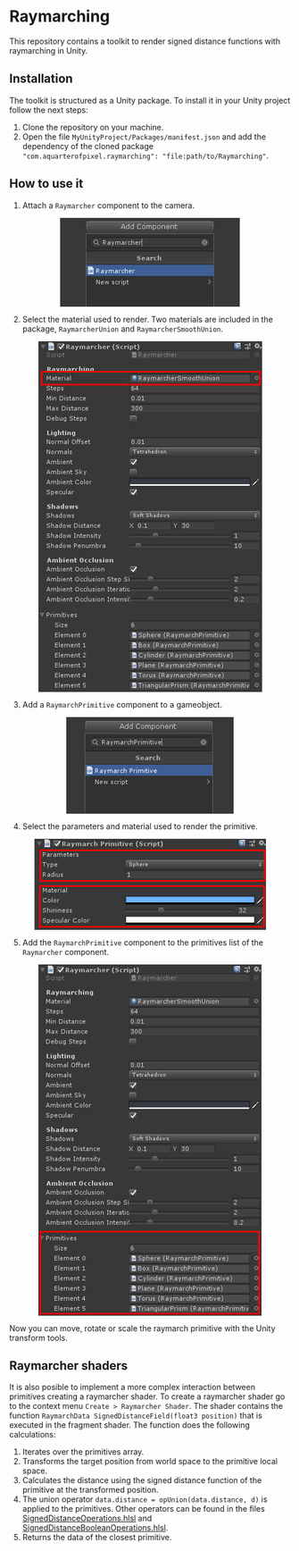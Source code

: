 # Raymarching

This repository contains a toolkit to render signed distance functions with raymarching in Unity.

## Installation

The toolkit is structured as a Unity package. To install it in your Unity project follow the next steps:

1. Clone the repository on your machine.
2. Open the file `MyUnityProject/Packages/manifest.json` and add the dependency of the cloned package `"com.aquarterofpixel.raymarching": "file:path/to/Raymarching"`.

## How to use it

1. Attach a `Raymarcher` component to the camera.

<p align="center"><img align="center" src="Documentation/add_raymarcher.png"></p>

2. Select the material used to render. Two materials are included in the package, `RaymarcherUnion` and `RaymarcherSmoothUnion`.

<p align="center"><img align="center" src="Documentation/raymarcher_material.png"></p>

3. Add a `RaymarchPrimitive` component to a gameobject.

<p align="center"><img align="center" src="Documentation/add_raymarch_primitive.png"></p>

4. Select the parameters and material used to render the primitive.

<p align="center"><img align="center" src="Documentation/raymarch_primitive_parameters_material.png"></p>

5. Add the `RaymarchPrimitive` component to the primitives list of the `Raymarcher` component.

<p align="center"><img align="center" src="Documentation/raymarcher_primitives.png"></p>

Now you can move, rotate or scale the raymarch primitive with the Unity transform tools.

## Raymarcher shaders

It is also posible to implement a more complex interaction between primitives creating a raymarcher shader. To create a raymarcher shader go to the context menu `Create > Raymarcher Shader`. The shader contains the function `RaymarchData SignedDistanceField(float3 position)` that is executed in the fragment shader. The function does the following calculations:

1. Iterates over the primitives array.
2. Transforms the target position from world space to the primitive local space.
3. Calculates the distance using the signed distance function of the primitive at the transformed position.
4. The union operator `data.distance = opUnion(data.distance, d)` is applied to the primitives. Other operators can be found in the files [SignedDistanceOperations.hlsl](ShaderLibrary/SignedDistanceOperations.hlsl) and [SignedDistanceBooleanOperations.hlsl](ShaderLibrary/SignedDistanceBooleanOperations.hlsl).
5. Returns the data of the closest primitive.
